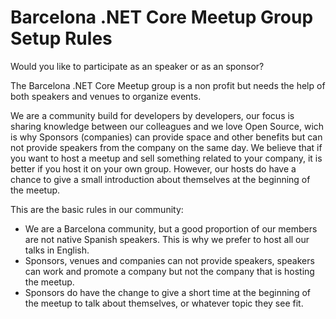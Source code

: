 # Barcelona .NET Core Meetup Group Setup Rules

Would you like to participate as an speaker or as an sponsor?

The Barcelona .NET Core Meetup group is a non profit but needs the help of both speakers and venues to organize events.

We are a community build for developers by developers, our focus is sharing knowledge between our colleagues and we love Open Source, wich  is why Sponsors (companies) can provide space and other benefits but can not provide speakers from the company on the same day. We believe that if you want to host a meetup and sell something related to your company, it is better if you host it on your own group. However, our hosts do have a chance to give a small introduction about themselves at the beginning of the meetup.

This are the basic rules in our community:

- We are a Barcelona community, but a good proportion of our members are not native Spanish speakers. This is why we prefer to host all our talks in English.
- Sponsors, venues and companies can not provide speakers, speakers can work and promote a company but not the company that is hosting the meetup.
- Sponsors do have the change to give a short time at the beginning of the meetup to talk about themselves, or whatever topic they see fit.
